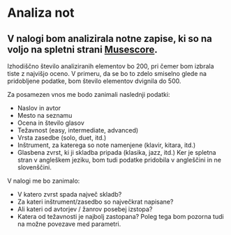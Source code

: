 # Analiza not 

V nalogi bom analizirala notne zapise, ki so na voljo na spletni strani 
[Musescore](https://musescore.com/sheetmusic).
-
Izhodiščno število analiziranih elementov bo 200, pri čemer bom izbrala tiste z najvišjo oceno. 
V primeru, da se bo to zdelo smiselno glede na pridobljene podatke, bom število elementov dvignila do 500.

Za posamezen vnos me bodo zanimali naslednji podatki:
* Naslov in avtor
* Mesto na seznamu 
* Ocena in število glasov
* Težavnost (easy, intermediate, advanced)
* Vrsta zasedbe (solo, duet, itd.)
* Inštrument, za katerega so note namenjene (klavir, kitara, itd.)
* Glasbena zvrst, ki ji skladba pripada (klasika, jazz, itd.)
Ker je spletna stran v angleškem jeziku, bom tudi podatke pridobila v angleščini in ne slovenščini.

V nalogi me bo zanimalo:
* V katero zvrst spada največ skladb?
* Za kateri inštrument/zasedbo so največkrat napisane?
* Ali kateri od avtorjev / žanrov posebej izstopa?
* Katera od težavnosti je najbolj zastopana?
Poleg tega bom pozorna tudi na možne povezave med parametri.
